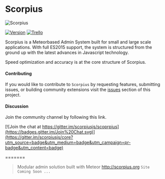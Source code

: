 # Scorpius


![Scorpius][1]

[![Version](https://img.shields.io/badge/Version-0.1.0-blue.svg?style=flat-square)]() [![Trello](https://img.shields.io/badge/Favro-Roadmap-yellow.svg?style=flat-square)](https://favro.com/organization/33e97eaca264ea0a2fd4dc99/01d1aa78db9d627ac3b21ef8)

Scorpius is a Meteorbased Admin System built for small and large scale applications. With full ES2015 support, the system is structured from the ground up with the latest advances in Javascript technology.

Speed optimization and accuracy is at the core structure of Scorpius.

#### Contributing
If you would like to contribute to `Scorpius` by requesting features, submitting issues, or building community extensions visit the [issues](https://github.com/scorpiusjs/scorpius/issues) section of this project. 

#### Discussion
Join the community channel by following this link.

[![Join the chat at https://gitter.im/scorpiusjs/scoprpius](https://badges.gitter.im/Join%20Chat.svg)](https://gitter.im/scorpiusjs/core?utm_source=badge&utm_medium=badge&utm_campaign=pr-badge&utm_content=badge)


  [1]: https://raw.githubusercontent.com/scorpiusjs/graphics/master/logos/scorpiusjs-logo.png
=======

> Modular admin solution built with Meteor http://scorpius.org `Site Coming Soon ...`

